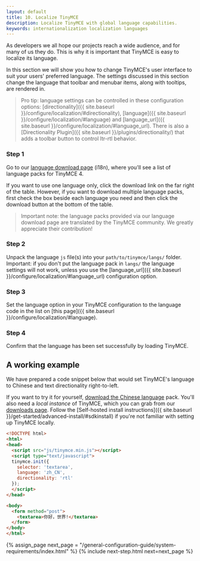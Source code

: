```yaml
---
layout: default
title: 10. Localize TinyMCE
description: Localize TinyMCE with global language capabilities.
keywords: internationalization localization languages
---
```


As developers we all hope our projects reach a wide audience, and for many of us they do. This is why it is important that TinyMCE is easy to localize its language.

In this section we will show you how to change TinyMCE's user interface to suit your users' preferred language. The settings discussed in this section change the language that toolbar and menubar items, along with tooltips, are rendered in.


> Pro tip: language settings can be controlled in these configuration options: [directionality]({{ site.baseurl }}/configure/localization/#directionality), [language]({{ site.baseurl }}/configure/localization/#language) and  [language_url]({{ site.baseurl }}/configure/localization/#language_url). There is also a [Directionality Plugin]({{ site.baseurl }}/plugins/directionality/) that adds a toolbar button to control ltr-rtl behavior.

### Step 1

Go to our [language download page](https://www.tinymce.com/download/language-packages/) (i18n), where you'll see a list of language packs for TinyMCE 4.

If you want to use one language only, click the download link on the far right of the table. However, if you want to download multiple language packs, first check the box beside each language you need and then click the download button at the bottom of the table.

> Important note: the language packs provided via our language download page are translated by the TinyMCE community. We greatly appreciate their contribution!

### Step 2

Unpack the language `js` file(s) into your `path/to/tinymce/langs/` folder. Important: if you 
don't put the language pack in `langs/` the language settings will not work, unless you use the [language_url]({{ site.baseurl }}/configure/localization/#language_url) configuration option.

### Step 3

Set the language option in your TinyMCE configuration to the language code in the list on [this page]({{ site.baseurl }}/configure/localization/#language).

### Step 4

Confirm that the language has been set successfully by loading TinyMCE.


## A working example

We have prepared a code snippet below that would set TinyMCE's language to Chinese and text directionality right-to-left.

If you want to try it for yourself, [download the Chinese language](https://www.tinymce.com/download/language-packages/) pack. You'll also need a *local instance* of TinyMCE, which you can grab from our [downloads page](https://www.tinymce.com/download/). Follow the [Self-hosted install instructions]({{ site.baseurl }}/get-started/advanced-install/#sdkinstall) if you're not familiar with setting up TinyMCE locally.

```html
<!DOCTYPE html>
<html>
<head>
  <script src="js/tinymce.min.js"></script>
  <script type="text/javascript">
  tinymce.init({
    selector: 'textarea',
    language: 'zh_CN',
    directionality: 'rtl'
  });
  </script>
</head>

<body>
  <form method="post">
    <textarea>你好，世界!</textarea>
  </form>
</body>
</html>
```

{% assign_page next_page = "/general-configuration-guide/system-requirements/index.html" %}
{% include next-step.html next=next_page %}
